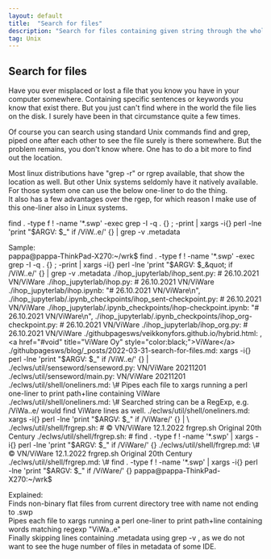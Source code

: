 ```yaml
---
layout: default
title:  "Search for files"
description: "Search for files containing given string through the whole directory tree"
tag: Unix
---
```


## Search for files

Have you ever misplaced or lost a file that you know you have in your computer somewhere. Containing specific sentences or keywords you know that exist there. But you just can't find where in the world the file lies on the disk. I surely have been in that circumstance quite a few times.

Of course you can search using standard Unix commands find and grep, piped one after each other to see the file surely is there somewhere. But the problem remains, you don't know where. One has to do a bit more to find out the location.

Most linux distributions have "grep -r" or rgrep available, that show the location as well. But other Unix systems seldomly have it natively available.  
For those system one can use the below one-liner to do the thing.  
It also has a few advantages over the rgep, for which reason I make use of this one-liner also in Linux systems.


find . -type f ! -name &apos;*.swp&apos; -exec grep -I -q . {} \; -print |
xargs -i{} perl -lne &apos;print &quot;$ARGV: $_&quot; if /ViW..e/&apos; {} |
grep -v .metadata  

  
Sample:  
pappa@pappa-ThinkPad-X270:~/wrk$ find . -type f ! -name '*.swp' -exec grep -I -q . {} \; -print | xargs -i{} perl -lne 'print &quot;$ARGV: $_&quot; if /ViW..e/' {} | grep -v .metadata  
./ihop_jupyterlab/ihop_sent.py: # 26.10.2021 VN/ViWare  
./ihop_jupyterlab/ihop.py: # 26.10.2021 VN/ViWare  
./ihop_jupyterlab/ihop.ipynb:     "# 26.10.2021 VN/ViWare\n",  
./ihop_jupyterlab/.ipynb_checkpoints/ihop_sent-checkpoint.py: # 26.10.2021 VN/ViWare  
./ihop_jupyterlab/.ipynb_checkpoints/ihop-checkpoint.ipynb:     "# 26.10.2021 VN/ViWare\n",  
./ihop_jupyterlab/.ipynb_checkpoints/ihop_org-checkpoint.py: # 26.10.2021 VN/ViWare  
./ihop_jupyterlab/ihop_org.py: # 26.10.2021 VN/ViWare  
./githubpagesws/veikkonyfors.github.io/hybrid.html: ,<a href="#void" title="ViWare Oy" style="color:black;">ViWare</a>  
./githubpagesws/blog/_posts/2022-03-31-search-for-files.md: xargs -i{} perl -lne 'print "$ARGV: $_" if /ViW..e/' {} |  
./eclws/util/senseword/senseword.py:     VN/ViWare 20211201  
./eclws/util/senseword/main.py:     VN/ViWare 20211201  
./eclws/util/shell/oneliners.md: \# Pipes each file to xargs running a perl one-liner to print path+line containing ViWare  
./eclws/util/shell/oneliners.md: \# Searched string can be a RegExp, e.g. /ViWa..e/ would find ViWare lines as well.  
./eclws/util/shell/oneliners.md:   xargs -i{} perl -lne 'print "$ARGV: $_" if /ViWare/' {} | \  
./eclws/util/shell/frgrep.sh: #         © VN/ViWare     12.1.2022           frgrep.sh          Original 20th Century  
./eclws/util/shell/frgrep.sh: #         find . -type f ! -name '*.swp' | xargs -i{} perl -lne 'print "$ARGV: $_" if /ViWare/' {}  
./eclws/util/shell/frgrep.md: \#                © VN/ViWare     12.1.2022           frgrep.sh          Original 20th Century  
./eclws/util/shell/frgrep.md: \#                find . -type f ! -name '*.swp' | xargs -i{} perl -lne 'print "$ARGV: $_" if /ViWare/' {}  
pappa@pappa-ThinkPad-X270:~/wrk$ 

Explained:    
Finds non-binary flat files from current directory tree with name not ending to .swp  
Pipes each file to xargs running a perl one-liner to print path+line containing words matching regexp  "ViWa..e"  
Finally skipping lines containing .metadata using grep -v , as we do not want to see the huge number of files in metadata of some IDE.  
